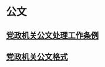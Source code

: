 # 公文

## [党政机关公文处理工作条例](http://www.gov.cn/zwgk/2013-02/22/content_2337704.htm)

## [党政机关公文格式](http://c.gb688.cn/bzgk/gb/showGb?type=online&hcno=F3CC9BEF482524C895FDA7A08BB4A70E)